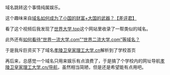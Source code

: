 
域名跳转这个事情纯属娱乐。

这个趣味来自[域名如何成为了小国的财富+大国的武器？【差评君】](https://www.bilibili.com/video/BV1uM4y1K7zD?share_source=copy_web)

看了这个视频后我发现了[世界大学.top](https://世界大学.top)这个网站里收录了一帮类似的域名。

此外还有[如何看待“世界一流大学.com”“世界二流大学.com”等域名？](https://www.zhihu.com/question/374115218)

于是我斥巨资买下了域名[孝陵卫皇家理工大学.cn](https://孝陵卫皇家理工大学.cn)解析到了学校首页

再后来，总感觉一个域名只用来娱乐有点浪费了，于是搞了个学校内的网址导航[孝陵卫皇家理工大学.cn/导航](https://孝陵卫皇家理工大学.cn/导航)，虽然相当简陋，但是还是希望能有点用吧。
